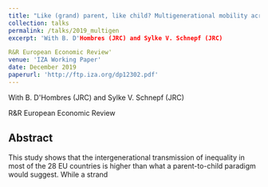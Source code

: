 ```yaml
---
title: "Like (grand) parent, like child? Multigenerational mobility across the EU"
collection: talks
permalink: /talks/2019_multigen
excerpt: 'With B. D'Hombres (JRC) and Sylke V. Schnepf (JRC)

R&R European Economic Review'
venue: 'IZA Working Paper'
date: December 2019
paperurl: 'http://ftp.iza.org/dp12302.pdf'
---
```

With B. D'Hombres (JRC) and Sylke V. Schnepf (JRC)

R&R European Economic Review

Abstract 
-----
This study shows that the intergenerational transmission of inequality in most of the 28 EU countries is higher than what a parent-to-child paradigm would suggest. While a strand
